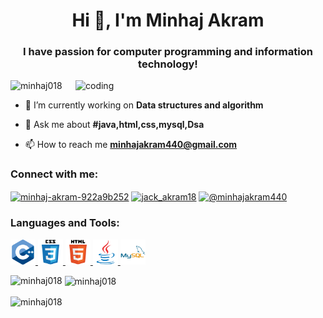 <h1 align="center">Hi 👋, I'm Minhaj Akram</h1>
<h3 align="center">I have passion for computer programming and information technology!</h3>
<img align="right" alt="coding"width="400"src="https://camo.githubusercontent.com/cae12fddd9d6982901d82580bdf321d81fb299141098ca1c2d4891870827bf17/68747470733a2f2f6d69726f2e6d656469756d2e636f6d2f6d61782f313336302f302a37513379765349765f7430696f4a2d5a2e676966">
<p align="left"> <img src="https://komarev.com/ghpvc/?username=minhaj018&label=Profile%20views&color=0e75b6&style=flat" alt="minhaj018" /> </p>

- 🔭 I’m currently working on **Data structures and algorithm**

- 💬 Ask me about **#java,html,css,mysql,Dsa**

- 📫 How to reach me **minhajakram440@gmail.com**
<h3 align="left">Connect with me:</h3>
<p align="left">
<a href="https://linkedin.com/in/minhaj-akram-922a9b252" target="blank"><img align="center" src="https://raw.githubusercontent.com/rahuldkjain/github-profile-readme-generator/master/src/images/icons/Social/linked-in-alt.svg" alt="minhaj-akram-922a9b252" height="30" width="40" /></a>
<a href="https://instagram.com/jack_akram18" target="blank"><img align="center" src="https://raw.githubusercontent.com/rahuldkjain/github-profile-readme-generator/master/src/images/icons/Social/instagram.svg" alt="jack_akram18" height="30" width="40" /></a>
<a href="https://www.youtube.com/c/@minhajakram440" target="blank"><img align="center" src="https://raw.githubusercontent.com/rahuldkjain/github-profile-readme-generator/master/src/images/icons/Social/youtube.svg" alt="@minhajakram440" height="30" width="40" /></a>
</p>

<h3 align="left">Languages and Tools:</h3>
<p align="left"> <a href="https://www.w3schools.com/cpp/" target="_blank" rel="noreferrer"> <img src="https://raw.githubusercontent.com/devicons/devicon/master/icons/cplusplus/cplusplus-original.svg" alt="cplusplus" width="40" height="40"/> </a> <a href="https://www.w3schools.com/css/" target="_blank" rel="noreferrer"> <img src="https://raw.githubusercontent.com/devicons/devicon/master/icons/css3/css3-original-wordmark.svg" alt="css3" width="40" height="40"/> </a> <a href="https://www.w3.org/html/" target="_blank" rel="noreferrer"> <img src="https://raw.githubusercontent.com/devicons/devicon/master/icons/html5/html5-original-wordmark.svg" alt="html5" width="40" height="40"/> </a> <a href="https://www.java.com" target="_blank" rel="noreferrer"> <img src="https://raw.githubusercontent.com/devicons/devicon/master/icons/java/java-original.svg" alt="java" width="40" height="40"/> </a> <a href="https://www.mysql.com/" target="_blank" rel="noreferrer"> <img src="https://raw.githubusercontent.com/devicons/devicon/master/icons/mysql/mysql-original-wordmark.svg" alt="mysql" width="40" height="40"/> </a> </p>

<p><img align="left" src="https://github-readme-stats.vercel.app/api/top-langs?username=minhaj018&show_icons=true&locale=en&layout=compact" alt="minhaj018" /></p>

<p>&nbsp;<img align="center" src="https://github-readme-stats.vercel.app/api?username=minhaj018&show_icons=true&locale=en" alt="minhaj018" /></p>

<p><img align="center" src="https://github-readme-streak-stats.herokuapp.com/?user=minhaj018&" alt="minhaj018" /></p>

